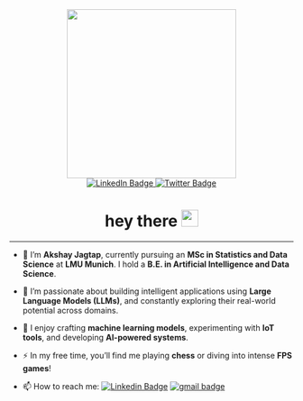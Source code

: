 <div id="header" align="center">
  <img src="https://media.giphy.com/media/2zeji2UedvZzvIZ45N/giphy.gif" width=300 />
  <div id="badges">
    <a href="https://www.linkedin.com/in/akshayjagtxp/">
      <img src="https://img.shields.io/badge/LinkedIn-blue?style=for-the-badge&logo=linkedin&logoColor=white" alt="LinkedIn Badge"/>
    </a>
    <a href="https://twitter.com/akshxy__">
      <img src="https://img.shields.io/badge/Twitter-blue?style=for-the-badge&logo=twitter&logoColor=white" alt="Twitter Badge"/>
    </a>
  </div>
  <img src="https://komarev.com/ghpvc/?username=akshxyjagtap&style=flat-square&color=blue" alt=""/>
  <h1>
    hey there
    <img src="https://media.giphy.com/media/hvRJCLFzcasrR4ia7z/giphy.gif" width="30px"/>
  </h1>
</div>

---

- 🔭 I’m **Akshay Jagtap**, currently pursuing an **MSc in Statistics and Data Science** at **LMU Munich**. I hold a **B.E. in Artificial Intelligence and Data Science**.

- 🚀 I’m passionate about building intelligent applications using **Large Language Models (LLMs)**, and constantly exploring their real-world potential across domains.

- 🌱 I enjoy crafting **machine learning models**, experimenting with **IoT tools**, and developing **AI-powered systems**.

- ⚡ In my free time, you’ll find me playing **chess** or diving into intense **FPS games**!

- 📫 How to reach me: [![Linkedin Badge](https://img.shields.io/badge/-Akshay-blue?style=flat&logo=Linkedin&logoColor=white)](https://www.linkedin.com/in/akshayjagtxp/) [![gmail badge](https://img.shields.io/badge/Mail-Akshay-red)](mailto:jagtapakshay90@gmail.com)

  
<!---
akshxyjagtap/akshxyjagtap is a ✨ special ✨ repository because its `README.md` (this file) appears on your GitHub profile.
You can click the Preview link to take a look at your changes.
--->
